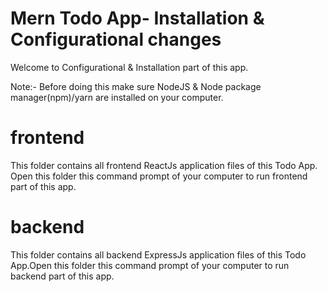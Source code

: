 # Mern Todo App- Installation & Configurational changes

Welcome to Configurational & Installation part of this app.

Note:- Before doing this make sure NodeJS & Node package manager(npm)/yarn are installed on your computer.

# frontend
This folder contains all frontend ReactJs application files of this Todo App. Open this folder this command prompt of your computer to run frontend part of this app.

# backend
This folder contains all backend ExpressJs application files of this Todo App.Open this folder this command prompt of your computer to run backend part of this app.
